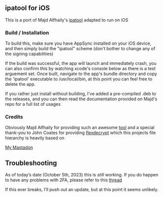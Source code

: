 ## ipatool for iOS
This is a port of Majd Alfhaily's [ipatool](https://github.com/majd/ipatool) adapted to run on iOS

### Build / Installation
To build this, make sure you have AppSync installed on your iOS device, and then simply build the "ipatool" scheme (don't bother to change any of the signing capabilities)

If the build was successful, the app will launch and immediately crash, you can also confirm this by watching xcode's console below as there is a test arguement set. Once built, navigate to the app's bundle directory and copy the 'ipatool' executable to /usr/local/bin, at this point you can feel free to delete the app.

If you rather just install without building, I've added a pre-compiled .deb to the releases, and you can then read the documentation provided on Majd's repo for a full list of usages

### Credits
Obviously Majd Alfhaily for providing such an awesome [tool](https://github.com/majd/ipatool) and a special thank-you to John Coates for providing [flexdecrypt](https://github.com/JohnCoates/flexdecryptl) which this projects file hierarchy is heavily based on

[My Mastadon](https://mastodon.social/@dlevi)  

## Troubleshooting
As of today’s date (October 5th, 2023) this is *still* working. If you do happen to have any problems with 2FA, please refer to this [thread](https://github.com/dlevi309/ipatool-ios/issues/2#issuecomment-1078571991) 

If this ever breaks, I’ll push out an update, but at this point it seems unlikely.
